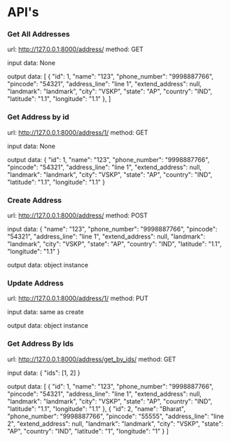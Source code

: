 # API's

### Get All Addresses
url: http://127.0.0.1:8000/address/
method: GET

input data: None

output data:
[
    {
        "id": 1,
        "name": "123",
        "phone_number": "9998887766",
        "pincode": "54321",
        "address_line": "line 1",
        "extend_address": null,
        "landmark": "landmark",
        "city": "VSKP",
        "state": "AP",
        "country": "IND",
        "latitude": "1.1",
        "longitude": "1.1"
    },
]


### Get Address by id
url: http://127.0.0.1:8000/address/1/
method: GET

input data: None

output data:
{
    "id": 1,
    "name": "123",
    "phone_number": "9998887766",
    "pincode": "54321",
    "address_line": "line 1",
    "extend_address": null,
    "landmark": "landmark",
    "city": "VSKP",
    "state": "AP",
    "country": "IND",
    "latitude": "1.1",
    "longitude": "1.1"
}


### Create Address
url: http://127.0.0.1:8000/address/
method: POST

input data:
{
    "name": "123",
    "phone_number": "9998887766",
    "pincode": "54321",
    "address_line": "line 1",
    "extend_address": null,
    "landmark": "landmark",
    "city": "VSKP",
    "state": "AP",
    "country": "IND",
    "latitude": "1.1",
    "longitude": "1.1"
}

output data: object instance


### Update Address
url: http://127.0.0.1:8000/address/1/
method: PUT

input data: same as create

output data: object instance


### Get Address By Ids
url: http://127.0.0.1:8000/address/get_by_ids/
method: GET

input data:
{
    "ids": [1, 2]
}

output data:
[
    {
        "id": 1,
        "name": "123",
        "phone_number": "9998887766",
        "pincode": "54321",
        "address_line": "line 1",
        "extend_address": null,
        "landmark": "landmark",
        "city": "VSKP",
        "state": "AP",
        "country": "IND",
        "latitude": "1.1",
        "longitude": "1.1"
    },
    {
        "id": 2,
        "name": "Bharat",
        "phone_number": "9998887766",
        "pincode": "55555",
        "address_line": "line 2",
        "extend_address": null,
        "landmark": "landmark",
        "city": "VSKP",
        "state": "AP",
        "country": "IND",
        "latitude": "1",
        "longitude": "1"
    }
]
